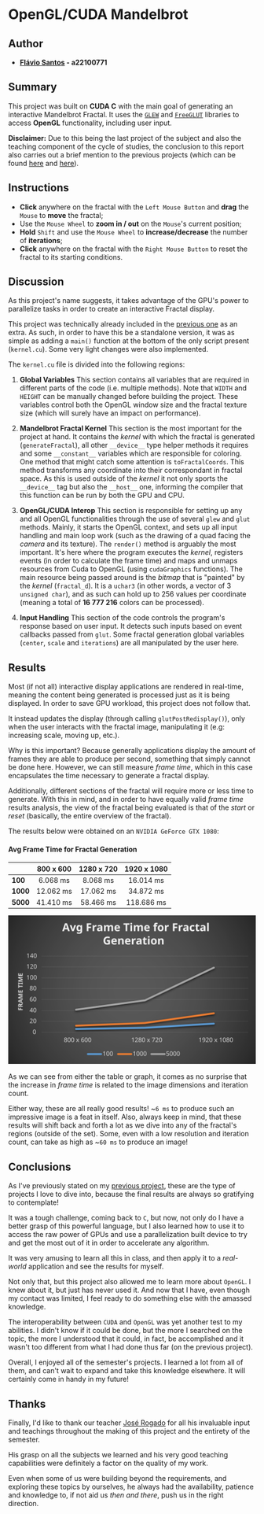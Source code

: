 # **OpenGL/CUDA Mandelbrot**

## Author

- **[Flávio Santos](https://github.com/fs000) - a22100771**

## Summary

This project was built on **CUDA C** with the main goal of generating an interactive Mandelbrot Fractal.
It uses the [`GLEW`](https://glew.sourceforge.net/) and [`FreeGLUT`](https://freeglut.sourceforge.net/) 
libraries to access **OpenGL** functionality, including user input.

**Disclaimer:** Due to this being the last project of the subject and also the teaching component of the 
cycle of studies, the conclusion to this report also carries out a brief mention to the previous projects 
(which can be found [here](https://github.com/fs000/MatrixMultiplication) and [here](https://github.com/fs000/Mandelbrot-Fractal)).

## Instructions

- **Click** anywhere on the fractal with the `Left Mouse Button` and **drag** the `Mouse` to **move** the fractal;
- Use the `Mouse Wheel` to **zoom in / out** on the `Mouse`'s current position;
- **Hold** `Shift` and use the `Mouse Wheel` to **increase/decrease** the number of **iterations**;
- **Click** anywhere on the fractal with the `Right Mouse Button` to reset the fractal to its starting conditions.

## Discussion

As this project's name suggests, it takes advantage of the GPU's power to parallelize tasks in order to 
create an interactive Fractal display.

This project was technically already included in the [previous one](https://github.com/fs000/Mandelbrot-Fractal) 
as an extra. As such, in order to have this be a standalone version, it was as simple as adding a `main()` function 
at the bottom of the only script present (`kernel.cu`). Some very light changes were also implemented.

The `kernel.cu` file is divided into the following regions:

1. **Global Variables**
    This section contains all variables that are required in different parts of the code (i.e. multiple methods).
    Note that `WIDTH` and `HEIGHT` can be manually changed before building the project. These variables control 
	both the OpenGL window size and the fractal texture size (which will surely have an impact on performance).

2. **Mandelbrot Fractal Kernel**
    This section is the most important for the project at hand. It contains the *kernel* with which the fractal 
	is generated (`generateFractal`), all other `__device__` type helper methods it requires and some `__constant__` 
	variables which are responsible for coloring.
    One method that might catch some attention is `toFractalCoords`. This method transforms any coordinate into 
	their correspondant in fractal space. As this is used outside of the *kernel* it not only sports the `__device__` 
	tag but also the `__host__` one, informing the compiler that this function can be run by both the GPU and CPU.

3. **OpenGL/CUDA Interop**
    This section is responsible for setting up any and all OpenGL functionalities through the use of several `glew` 
	and `glut` methods. Mainly, it starts the OpenGL context, and sets up all input handling and main loop work 
	(such as the drawing of a quad facing the *camera* and its texture).
    The `render()` method is arguably the most important. It's here where the program executes the *kernel*, 
	registers events (in order to calculate the frame time) and maps and unmaps resources from Cuda to OpenGL 
	(using `cudaGraphics` functions). The main resource being passed around is the *bitmap* that is "painted" by 
	the *kernel* (`fractal_d`). It is a `uchar3` (in other words, a vector of 3 `unsigned char`), and as such can 
	hold up to 256 values per coordinate (meaning a total of **16 777 216** colors can be processed).

4. **Input Handling**
    This section of the code controls the program's response based on user input. It detects such inputs based on event 
	callbacks passed from `glut`.
    Some fractal generation global variables (`center`, `scale` and `iterations`) are all manipulated by the user here.

## Results

Most (if not all) interactive display applications are rendered in real-time, meaning the content being generated is 
processed just as it is being displayed. In order to save GPU workload, this project does not follow that.

It instead updates the display (through calling `glutPostRedisplay()`), only when the user interacts with the fractal 
image, manipulating it (e.g: increasing scale, moving up, etc.).

Why is this important? Because generally applications display the amount of frames they are able to produce per second, 
something that simply cannot be done here. However, we can still measure *frame time*, which in this case encapsulates 
the time necessary to generate a fractal display.

Additionally, different sections of the fractal will require more or less time to generate. With this in mind, and in 
order to have equally valid *frame time* results analysis, the view of the fractal being evaluated is that of the 
*start* or *reset* (basically, the entire overview of the fractal).

The results below were obtained on an `NVIDIA GeForce GTX 1080`:

#### Avg Frame Time for Fractal Generation
|          |  800 x 600  |  1280 x 720  |   1920 x 1080  |
| :------- | :---------: | :----------: | :------------: |
| **100**  |   6.068 ms  |    8.068 ms  |    16.014 ms   |
| **1000** |  12.062 ms  |   17.062 ms  |    34.872 ms   |
| **5000** |  41.410 ms  |   58.466 ms  |   118.686 ms   |

![Avg Frame Time Graph](/images/graphs/avg_time.svg)

As we can see from either the table or graph, it comes as no surprise that the increase in *frame time* is related 
to the image dimensions and iteration count. 

Either way, these are all really good results! ~`6 ms` to produce such an impressive image is a feat in itself.
Also, always keep in mind, that these results will shift back and forth a lot as we dive into any of the fractal's 
regions (outside of the set). Some, even with a low resolution and iteration count, can take as high as ~`60 ms` to 
produce an image! 

## Conclusions

As I've previously stated on my [previous project](https://github.com/fs000/Mandelbrot-Fractal), these are the type 
of projects I love to dive into, because the final results are always so gratifying to contemplate!

It was a tough challenge, coming back to `C`, but now, not only do I have a better grasp of this powerful language, 
but I also learned how to use it to access the raw power of GPUs and use a parallelization built device to try and 
get the most out of it in order to accelerate any algorithm.

It was very amusing to learn all this in class, and then apply it to a *real-world* application and see the results for myself.

Not only that, but this project also allowed me to learn more about `OpenGL`. I knew about it, but just has never 
used it. And now that I have, even though my contact was limited, I feel ready to do something else with the amassed knowledge.

The interoperability between `CUDA` and `OpenGL` was yet another test to my abilities. I didn't know if it could be done, 
but the more I searched on the topic, the more I understood that it could, in fact, be accomplished and it wasn't too 
different from what I had done thus far (on the previous project).

Overall, I enjoyed all of the semester's projects. I learned a lot from all of them, and can't wait to expand and take 
this knowledge elsewhere. It will certainly come in handy in my future!

## Thanks

Finally, I'd like to thank our teacher [José Rogado](https://github.com/jrogado) for all his invaluable input and teachings 
throughout the making of this project and the entirety of the semester.

His grasp on all the subjects we learned and his very good teaching capabilities were definitely a factor on the quality of my work.

Even when some of us were building beyond the requirements, and exploring these topics by ourselves, he always had the availability, 
patience and knowledge to, if not aid us *then and there*, push us in the right direction.
